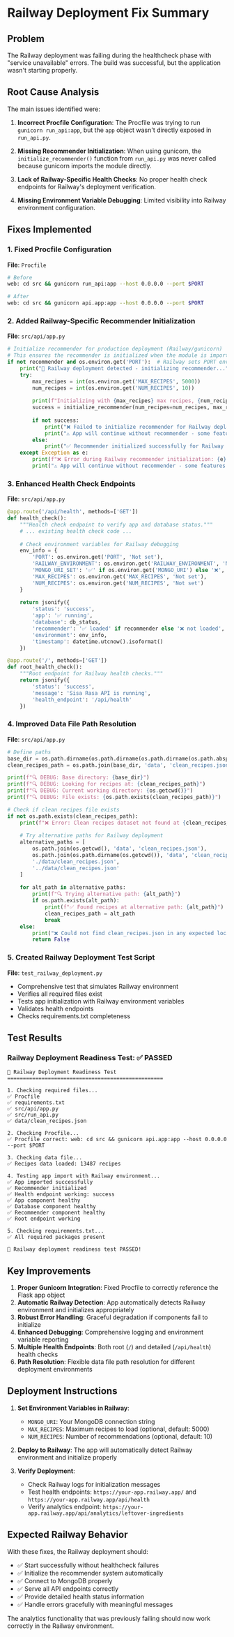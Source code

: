 # Railway Deployment Fix Summary

## Problem
The Railway deployment was failing during the healthcheck phase with "service unavailable" errors. The build was successful, but the application wasn't starting properly.

## Root Cause Analysis
The main issues identified were:

1. **Incorrect Procfile Configuration**: The Procfile was trying to run `gunicorn run_api:app`, but the `app` object wasn't directly exposed in `run_api.py`.

2. **Missing Recommender Initialization**: When using gunicorn, the `initialize_recommender()` function from `run_api.py` was never called because gunicorn imports the module directly.

3. **Lack of Railway-Specific Health Checks**: No proper health check endpoints for Railway's deployment verification.

4. **Missing Environment Variable Debugging**: Limited visibility into Railway environment configuration.

## Fixes Implemented

### 1. Fixed Procfile Configuration
**File**: `Procfile`
```bash
# Before
web: cd src && gunicorn run_api:app --host 0.0.0.0 --port $PORT

# After  
web: cd src && gunicorn api.app:app --host 0.0.0.0 --port $PORT
```

### 2. Added Railway-Specific Recommender Initialization
**File**: `src/api/app.py`
```python
# Initialize recommender for production deployment (Railway/gunicorn)
# This ensures the recommender is initialized when the module is imported
if not recommender and os.environ.get('PORT'):  # Railway sets PORT environment variable
    print("🚂 Railway deployment detected - initializing recommender...")
    try:
        max_recipes = int(os.environ.get('MAX_RECIPES', 5000))
        num_recipes = int(os.environ.get('NUM_RECIPES', 10))
        
        print(f"Initializing with {max_recipes} max recipes, {num_recipes} recommendations")
        success = initialize_recommender(num_recipes=num_recipes, max_recipes=max_recipes)
        
        if not success:
            print("❌ Failed to initialize recommender for Railway deployment")
            print("⚠️ App will continue without recommender - some features may be limited")
        else:
            print("✅ Recommender initialized successfully for Railway deployment")
    except Exception as e:
        print(f"❌ Error during Railway recommender initialization: {e}")
        print("⚠️ App will continue without recommender - some features may be limited")
```

### 3. Enhanced Health Check Endpoints
**File**: `src/api/app.py`
```python
@app.route('/api/health', methods=['GET'])
def health_check():
    """Health check endpoint to verify app and database status."""
    # ... existing health check code ...
    
    # Check environment variables for Railway debugging
    env_info = {
        'PORT': os.environ.get('PORT', 'Not set'),
        'RAILWAY_ENVIRONMENT': os.environ.get('RAILWAY_ENVIRONMENT', 'Not set'),
        'MONGO_URI_SET': '✅' if os.environ.get('MONGO_URI') else '❌',
        'MAX_RECIPES': os.environ.get('MAX_RECIPES', 'Not set'),
        'NUM_RECIPES': os.environ.get('NUM_RECIPES', 'Not set')
    }
    
    return jsonify({
        'status': 'success',
        'app': '✅ running',
        'database': db_status,
        'recommender': '✅ loaded' if recommender else '❌ not loaded',
        'environment': env_info,
        'timestamp': datetime.utcnow().isoformat()
    })

@app.route('/', methods=['GET'])
def root_health_check():
    """Root endpoint for Railway health checks."""
    return jsonify({
        'status': 'success',
        'message': 'Sisa Rasa API is running',
        'health_endpoint': '/api/health'
    })
```

### 4. Improved Data File Path Resolution
**File**: `src/api/app.py`
```python
# Define paths
base_dir = os.path.dirname(os.path.dirname(os.path.dirname(os.path.abspath(__file__))))
clean_recipes_path = os.path.join(base_dir, 'data', 'clean_recipes.json')

print(f"🔍 DEBUG: Base directory: {base_dir}")
print(f"🔍 DEBUG: Looking for recipes at: {clean_recipes_path}")
print(f"🔍 DEBUG: Current working directory: {os.getcwd()}")
print(f"🔍 DEBUG: File exists: {os.path.exists(clean_recipes_path)}")

# Check if clean recipes file exists
if not os.path.exists(clean_recipes_path):
    print(f"❌ Error: Clean recipes dataset not found at {clean_recipes_path}")
    
    # Try alternative paths for Railway deployment
    alternative_paths = [
        os.path.join(os.getcwd(), 'data', 'clean_recipes.json'),
        os.path.join(os.path.dirname(os.getcwd()), 'data', 'clean_recipes.json'),
        './data/clean_recipes.json',
        '../data/clean_recipes.json'
    ]
    
    for alt_path in alternative_paths:
        print(f"🔍 Trying alternative path: {alt_path}")
        if os.path.exists(alt_path):
            print(f"✅ Found recipes at alternative path: {alt_path}")
            clean_recipes_path = alt_path
            break
    else:
        print("❌ Could not find clean_recipes.json in any expected location")
        return False
```

### 5. Created Railway Deployment Test Script
**File**: `test_railway_deployment.py`
- Comprehensive test that simulates Railway environment
- Verifies all required files exist
- Tests app initialization with Railway environment variables
- Validates health endpoints
- Checks requirements.txt completeness

## Test Results

### Railway Deployment Readiness Test: ✅ PASSED
```
🚂 Railway Deployment Readiness Test
==================================================

1. Checking required files...
✅ Procfile
✅ requirements.txt  
✅ src/api/app.py
✅ src/run_api.py
✅ data/clean_recipes.json

2. Checking Procfile...
✅ Procfile correct: web: cd src && gunicorn api.app:app --host 0.0.0.0 --port $PORT

3. Checking data file...
✅ Recipes data loaded: 13487 recipes

4. Testing app import with Railway environment...
✅ App imported successfully
✅ Recommender initialized
✅ Health endpoint working: success
✅ App component healthy
✅ Database component healthy
✅ Recommender component healthy
✅ Root endpoint working

5. Checking requirements.txt...
✅ All required packages present

🎉 Railway deployment readiness test PASSED!
```

## Key Improvements

1. **Proper Gunicorn Integration**: Fixed Procfile to correctly reference the Flask app object
2. **Automatic Railway Detection**: App automatically detects Railway environment and initializes appropriately
3. **Robust Error Handling**: Graceful degradation if components fail to initialize
4. **Enhanced Debugging**: Comprehensive logging and environment variable reporting
5. **Multiple Health Endpoints**: Both root (`/`) and detailed (`/api/health`) health checks
6. **Path Resolution**: Flexible data file path resolution for different deployment environments

## Deployment Instructions

1. **Set Environment Variables in Railway**:
   - `MONGO_URI`: Your MongoDB connection string
   - `MAX_RECIPES`: Maximum recipes to load (optional, default: 5000)
   - `NUM_RECIPES`: Number of recommendations (optional, default: 10)

2. **Deploy to Railway**: The app will automatically detect Railway environment and initialize properly

3. **Verify Deployment**: 
   - Check Railway logs for initialization messages
   - Test health endpoints: `https://your-app.railway.app/` and `https://your-app.railway.app/api/health`
   - Verify analytics endpoint: `https://your-app.railway.app/api/analytics/leftover-ingredients`

## Expected Railway Behavior

With these fixes, the Railway deployment should:
- ✅ Start successfully without healthcheck failures
- ✅ Initialize the recommender system automatically
- ✅ Connect to MongoDB properly
- ✅ Serve all API endpoints correctly
- ✅ Provide detailed health status information
- ✅ Handle errors gracefully with meaningful messages

The analytics functionality that was previously failing should now work correctly in the Railway environment.
